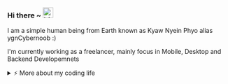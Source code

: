 ### Hi there ~ <img src="https://user-images.githubusercontent.com/1303154/88677602-1635ba80-d120-11ea-84d8-d263ba5fc3c0.gif" width="24px" alt="hi">

I am a simple human being from Earth known as Kyaw Nyein Phyo alias ygnCybernoob :) 

I'm currently working as a freelancer, mainly focus in Mobile, Desktop and Backend Developemnets

<details>
<summary>⚡️ More about my coding life</summary>
<br />

![Top Langs](https://github-readme-stats.vercel.app/api/top-langs/?username=ygnCybernoob&layout=compact&hide=css,html&theme=onedark)

![ygnCybernoob's github stats](https://github-readme-stats.vercel.app/api?username=ygnCybernoob&count_private=true&show_icons=true&theme=onedark)

</details>
